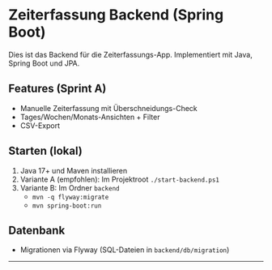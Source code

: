 # Zeiterfassung Backend (Spring Boot)

Dies ist das Backend für die Zeiterfassungs-App. Implementiert mit Java, Spring Boot und JPA.

## Features (Sprint A)
- Manuelle Zeiterfassung mit Überschneidungs-Check
- Tages/Wochen/Monats-Ansichten + Filter
- CSV-Export

## Starten (lokal)
1. Java 17+ und Maven installieren
2. Variante A (empfohlen): Im Projektroot `./start-backend.ps1`
3. Variante B: Im Ordner `backend`
	- `mvn -q flyway:migrate`
	- `mvn spring-boot:run`

## Datenbank
- Migrationen via Flyway (SQL-Dateien in `backend/db/migration`)

---


